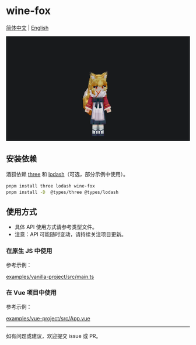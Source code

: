 # wine-fox

[简体中文](README.md) | [English](docs/README_EN.md)

![酒狐](docs/assets/PixPin_2025-06-22_19-12-34.webp)

## 安装依赖

酒狐依赖 [three](https://www.npmjs.com/package/three) 和 [lodash](https://www.npmjs.com/package/lodash)（可选，部分示例中使用）。

```bash
pnpm install three lodash wine-fox
pnpm install -D  @types/three @types/lodash
```

## 使用方式

- 具体 API 使用方式请参考类型文件。
- 注意：API 可能随时变动，请持续关注项目更新。

### 在原生 JS 中使用

参考示例：

[examples/vanilla-project/src/main.ts](examples/vanilla-project/src/main.ts)

### 在 Vue 项目中使用

参考示例：

[examples/vue-project/src/App.vue](examples/vue-project/src/App.vue)

---

如有问题或建议，欢迎提交 issue 或 PR。
